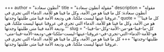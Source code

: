 +++
author = "أنطون سعادة"
title = "مقولة أنطون سعادة"
description = "مقولة أنطون سعادة: كل ما فينا هو من الأمة، وكل ما فينا هو للأمة، الدماء التي تجري في عروقنا عينها ليست ملكنا، هي وديعة الأمة فينا متى طلبتها وجدتها."
quote = '''كل ما فينا هو من الأمة، وكل ما فينا هو للأمة، الدماء التي تجري في عروقنا عينها ليست ملكنا، هي وديعة الأمة فينا متى طلبتها وجدتها.'''
slug = "كل-ما-فينا-هو-من-الأمة-وكل-ما-فينا-هو-للأمة-الدماء-التي-تجري-في-عروقنا-عينها-ليست-ملكنا-هي-وديعة-الأمة-فينا-متى-طلبتها-وجدتها"
+++
كل ما فينا هو من الأمة، وكل ما فينا هو للأمة، الدماء التي تجري في عروقنا عينها ليست ملكنا، هي وديعة الأمة فينا متى طلبتها وجدتها.
